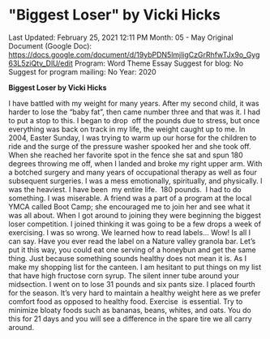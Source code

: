 # "Biggest Loser" by Vicki Hicks

Last Updated: February 25, 2021 12:11 PM
Month: 05 - May
Original Document (Google Doc): https://docs.google.com/document/d/19ybPDN5lmjligCzGrRhfwTJx9o_Gyg63L5ziQtv_DlU/edit
Program: Word Theme Essay
Suggest for blog: No
Suggest for program mailing: No
Year: 2020

**Biggest Loser by Vicki Hicks**

I have battled with my weight for many years. After my second child, it was harder to lose the “baby fat”, then came number three and that was it. I had to put a stop to this. I began to drop  off the pounds due to stress, but once everything was back on track in my life, the weight caught up to me. In 2004, Easter Sunday, I was trying to warm up our horse for the children to ride and the surge of the pressure washer spooked her and she took off. When she reached her favorite spot in the fence she sat and spun 180 degrees throwing me off, when I landed and broke my right upper arm. With a botched surgery and many years of occupational therapy as well as four subsequent surgeries. I was a mess emotionally, spiritually, and physically. I was the heaviest. I have been  my entire life.  180 pounds.  I had to do something. I was miserable. A friend was a part of a program at the local YMCA called Boot Camp; she encouraged me to join her and see what it was all about. When I got around to joining they were beginning the biggest loser competition. I joined thinking it was going to be a few drops a week of exercising. I was so wrong. We learned how to read labels… Wow! Is all I can say. Have you ever read the label on a Nature valley granola bar. Let’s put it this way, you could eat one serving of a honeybun and get the same thing. Just because something sounds healthy does not mean it is. As I make my shopping list for the canteen. I am hesitant to put things on my list that have high fructose corn syrup. The silent inner tube around your midsection. I went on to lose 31 pounds and six pants size. I placed fourth for the season. It’s very hard to maintain a healthy weight here as we prefer comfort food as opposed to healthy food. Exercise  is essential. Try to minimize bloaty foods such as bananas, beans, whites, and oats. You do this for 21 days and you will see a difference in the spare tire we all carry around.